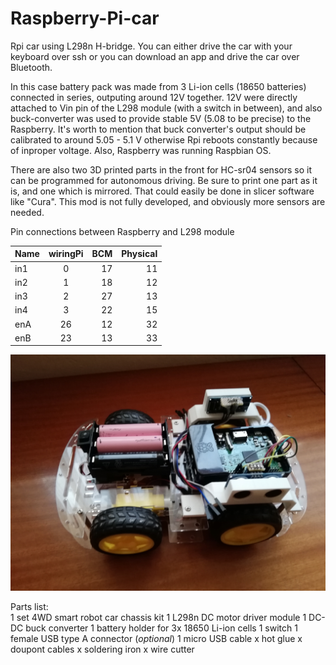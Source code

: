 # Raspberry-Pi-car
Rpi car using L298n H-bridge.
You can either drive the car with your keyboard over ssh or you can download an app and drive the car over Bluetooth.

In this case battery pack was made from 3 Li-ion cells (18650 batteries) connected in series, outputing around 12V together. 12V were directly attached to Vin pin of the L298 module (with a switch in between), and also buck-converter was used to provide stable 5V (5.08 to be precise) to the Raspberry. It's worth to mention that buck converter's output should be calibrated to around 5.05 - 5.1 V otherwise Rpi reboots constantly because of inproper voltage. Also, Raspberry was running Raspbian OS.

There are also two 3D printed parts in the front for HC-sr04 sensors so it can be programmed for autonomous driving. Be sure to print one part as it is, and one which is mirrored. That could easily be done in slicer software like "Cura".
This mod is not fully developed, and obviously more sensors are needed.

Pin connections between Raspberry and L298 module

| Name | wiringPi | BCM	  | Physical |
| ---  |:--------:| -----:| --------:| 
| in1  | 0        | 17 	  | 11       |
| in2  | 1  	  | 18 	  | 12       | 
| in3  | 2  	  | 27 	  | 13       | 
| in4  | 3  	  | 22    | 15       |
| enA  | 26 	  | 12    | 32       | 
| enB  | 23 	  | 13    | 33       | 


![](Car.jpg)

Parts list:<br>
1 set 4WD smart robot car chassis kit
1 L298n DC motor driver module
1 DC-DC buck converter
1 battery holder for 3x 18650 Li-ion cells
1 switch
1 female USB type A connector (<i>optional</i>)
1 micro USB cable
x hot glue
x doupont cables
x soldering iron
x wire cutter
